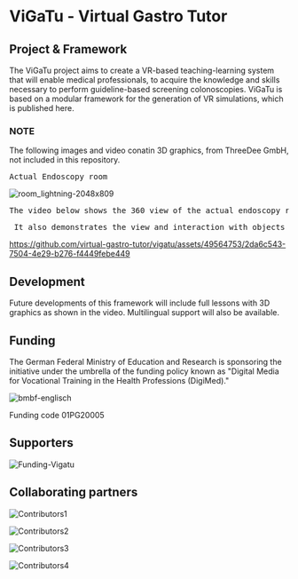 # ViGaTu - Virtual Gastro Tutor
## Project & Framework
The ViGaTu project aims to create a VR-based teaching-learning system that will enable medical professionals, to acquire the knowledge and skills necessary to perform guideline-based screening colonoscopies. ViGaTu is based on a modular framework for the generation of VR simulations, which is published here.

### NOTE
The following images and video conatin 3D graphics, from ThreeDee GmbH, not included in this repository.

<pre>Actual Endoscopy room                                                          Endoscopy Room in VR</pre>
![room_lightning-2048x809](https://github.com/virtual-gastro-tutor/vigatu/assets/49564753/1d0870ec-e0d4-4f71-adaa-98dd89feb5c3)


<pre>The video below shows the 360 view of the actual endoscopy room and the endoscopy room in VR.</pre>
<pre> It also demonstrates the view and interaction with objects inside the simulation.</pre>

https://github.com/virtual-gastro-tutor/vigatu/assets/49564753/2da6c543-7504-4e29-b276-f4449febe449

## Development
Future developments of this framework will include full lessons with 3D graphics as shown in the video. Multilingual support will also be available.


## Funding

The German Federal Ministry of Education and Research is sponsoring the initiative under the umbrella of the funding policy known as "Digital Media for Vocational Training in the Health Professions (DigiMed)."

![bmbf-englisch](https://github.com/virtual-gastro-tutor/vigatu/assets/49564753/6e1aacdb-0b76-4a43-bacb-1bbe841d8d5d)

Funding code 01PG20005

## Supporters
![Funding-Vigatu](https://github.com/virtual-gastro-tutor/vigatu/assets/49564753/5743c22c-dc7d-4a16-ae23-ff73d21cd461)



## Collaborating partners

![Contributors1](https://github.com/virtual-gastro-tutor/vigatu/assets/49564753/af50978d-1cb5-475e-80cd-b60bccebca60)

![Contributors2](https://github.com/virtual-gastro-tutor/vigatu/assets/49564753/c69da24c-62cb-45c1-8935-de541e89beee)

![Contributors3](https://github.com/virtual-gastro-tutor/vigatu/assets/49564753/b18bfedd-b190-4100-9182-372aff4c2eed)

![Contributors4](https://github.com/virtual-gastro-tutor/vigatu/assets/49564753/92adcbfc-5c29-4bc9-9bd7-4095bffe3928)
